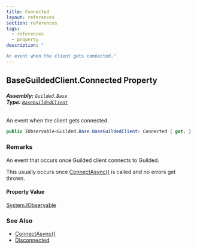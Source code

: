 ```yaml
---
title: Connected
layout: references
section: references
tags:
  - references
  - property
description: "

An event when the client gets connected."
---
```


## BaseGuildedClient.Connected Property
###### **Assembly:** `Guilded.Base`<br/>**Type:** [`BaseGuildedClient`](BaseGuildedClient 'Guilded.Base.BaseGuildedClient')

An event when the client gets connected.

```csharp
public IObservable<Guilded.Base.BaseGuildedClient> Connected { get; }
```

### Remarks
  
An event that occurs once Guilded client connects to Guilded.  
  
This usually occurs once [ConnectAsync()](BaseGuildedClient.ConnectAsync() 'Guilded.Base.BaseGuildedClient.ConnectAsync()') is called and no errors get thrown.

#### Property Value
[System.IObservable](https://docs.microsoft.com/en-us/dotnet/api/System.IObservable 'System.IObservable')

### See Also
- [ConnectAsync()](BaseGuildedClient.ConnectAsync() 'Guilded.Base.BaseGuildedClient.ConnectAsync()')
- [Disconnected](BaseGuildedClient.Disconnected 'Guilded.Base.BaseGuildedClient.Disconnected')